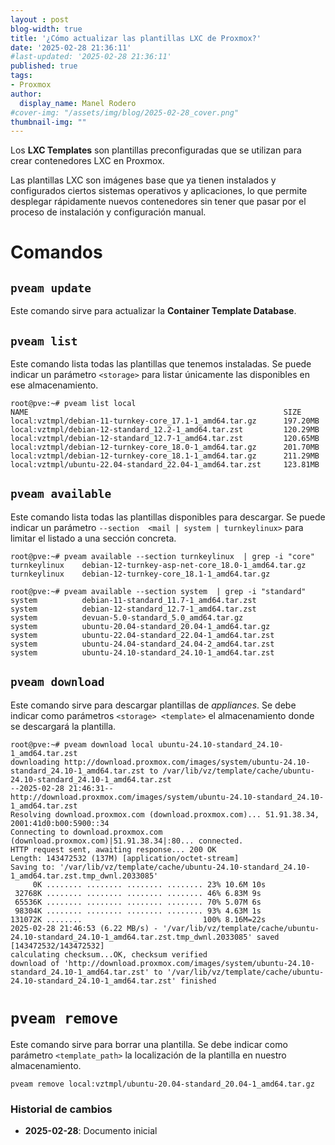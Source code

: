 ```yaml
---
layout : post
blog-width: true
title: '¿Cómo actualizar las plantillas LXC de Proxmox?'
date: '2025-02-28 21:36:11'
#last-updated: '2025-02-28 21:36:11'
published: true
tags:
- Proxmox
author:
  display_name: Manel Rodero
#cover-img: "/assets/img/blog/2025-02-28_cover.png"
thumbnail-img: ""
---
```


Los **LXC Templates** son plantillas preconfiguradas que se utilizan para crear contenedores LXC en Proxmox.

Las plantillas LXC son imágenes base que ya tienen instalados y configurados ciertos sistemas operativos y aplicaciones, lo que permite desplegar rápidamente nuevos contenedores sin tener que pasar por el proceso de instalación y configuración manual.

# Comandos

## `pveam update`

Este comando sirve para actualizar la **Container Template Database**.

## `pveam list`

Este comando lista todas las plantillas que tenemos instaladas. Se puede indicar un parámetro `<storage>` para listar únicamente las disponibles en ese almacenamiento.

```plaintext
root@pve:~# pveam list local
NAME                                                         SIZE  
local:vztmpl/debian-11-turnkey-core_17.1-1_amd64.tar.gz      197.20MB
local:vztmpl/debian-12-standard_12.2-1_amd64.tar.zst         120.29MB
local:vztmpl/debian-12-standard_12.7-1_amd64.tar.zst         120.65MB
local:vztmpl/debian-12-turnkey-core_18.0-1_amd64.tar.gz      201.70MB
local:vztmpl/debian-12-turnkey-core_18.1-1_amd64.tar.gz      211.29MB
local:vztmpl/ubuntu-22.04-standard_22.04-1_amd64.tar.zst     123.81MB
```

## `pveam available`

Este comando lista todas las plantillas disponibles para descargar. Se puede indicar un parámetro `--section  <mail | system | turnkeylinux>` para limitar el listado a una sección concreta.

```plaintext
root@pve:~# pveam available --section turnkeylinux  | grep -i "core"
turnkeylinux    debian-12-turnkey-asp-net-core_18.0-1_amd64.tar.gz
turnkeylinux    debian-12-turnkey-core_18.1-1_amd64.tar.gz

root@pve:~# pveam available --section system  | grep -i "standard"
system          debian-11-standard_11.7-1_amd64.tar.zst
system          debian-12-standard_12.7-1_amd64.tar.zst
system          devuan-5.0-standard_5.0_amd64.tar.gz
system          ubuntu-20.04-standard_20.04-1_amd64.tar.gz
system          ubuntu-22.04-standard_22.04-1_amd64.tar.zst
system          ubuntu-24.04-standard_24.04-2_amd64.tar.zst
system          ubuntu-24.10-standard_24.10-1_amd64.tar.zst
```

## `pveam download`

Este comando sirve para descargar plantillas de _appliances_. Se debe indicar como parámetros `<storage> <template>` el almacenamiento donde se descargará la plantilla.

```plaintext
root@pve:~# pveam download local ubuntu-24.10-standard_24.10-1_amd64.tar.zst
downloading http://download.proxmox.com/images/system/ubuntu-24.10-standard_24.10-1_amd64.tar.zst to /var/lib/vz/template/cache/ubuntu-24.10-standard_24.10-1_amd64.tar.zst
--2025-02-28 21:46:31--  http://download.proxmox.com/images/system/ubuntu-24.10-standard_24.10-1_amd64.tar.zst
Resolving download.proxmox.com (download.proxmox.com)... 51.91.38.34, 2001:41d0:b00:5900::34
Connecting to download.proxmox.com (download.proxmox.com)|51.91.38.34|:80... connected.
HTTP request sent, awaiting response... 200 OK
Length: 143472532 (137M) [application/octet-stream]
Saving to: '/var/lib/vz/template/cache/ubuntu-24.10-standard_24.10-1_amd64.tar.zst.tmp_dwnl.2033085'
     0K ........ ........ ........ ........ 23% 10.6M 10s
 32768K ........ ........ ........ ........ 46% 6.83M 9s
 65536K ........ ........ ........ ........ 70% 5.07M 6s
 98304K ........ ........ ........ ........ 93% 4.63M 1s
131072K ........                           100% 8.16M=22s
2025-02-28 21:46:53 (6.22 MB/s) - '/var/lib/vz/template/cache/ubuntu-24.10-standard_24.10-1_amd64.tar.zst.tmp_dwnl.2033085' saved [143472532/143472532]
calculating checksum...OK, checksum verified
download of 'http://download.proxmox.com/images/system/ubuntu-24.10-standard_24.10-1_amd64.tar.zst' to '/var/lib/vz/template/cache/ubuntu-24.10-standard_24.10-1_amd64.tar.zst' finished
```

# `pveam remove`

Este comando sirve para borrar una plantilla. Se debe indicar como parámetro `<template_path>` la localización de la plantilla en nuestro almacenamiento.

```plaintext
pveam remove local:vztmpl/ubuntu-20.04-standard_20.04-1_amd64.tar.gz
```

### Historial de cambios

* **2025-02-28**: Documento inicial
